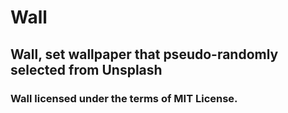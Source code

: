 # Wall
## Wall, set wallpaper that pseudo-randomly selected from Unsplash

### Wall licensed under the terms of MIT License.

